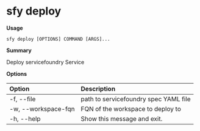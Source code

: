 # sfy deploy

**Usage**

`sfy deploy [OPTIONS] COMMAND [ARGS]...`

**Summary**

Deploy servicefoundry Service

**Options**

| **Option** | **Description** |
| :--- | :--- |
| -f, --file | path to servicefoundry spec YAML file |
| -w, --workspace-fqn | FQN of the workspace to deploy to |
| -h, --help | Show this message and exit. |